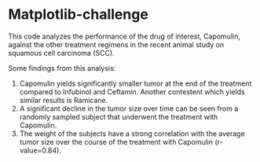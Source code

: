 # Matplotlib-challenge

This code analyzes the performance of the drug of interest, Capomulin, against the other treatment regimens in the recent animal study on squamous cell carcinoma (SCC).

Some findings from this analysis:
1. Capomulin yields significantly smaller tumor at the end of the treatment compared to Infubinol and Ceftamin. Another contestent which yields similar results is Ramicane.
2. A significant decline in the tumor size over time can be seen from a randomly sampled subject that underwent the treatment with Capomulin.
3. The weight of the subjects have a strong correlation with the average tumor size over the course of the treatment with Capomulin (r-value=0.84).
